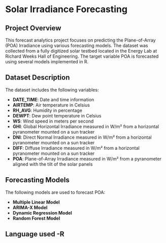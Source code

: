 # Solar Irradiance Forecasting

## Project Overview
This forecast analytics project focuses on predicting the Plane-of-Array (POA) Irradiance using various forecasting models. The dataset was collected from a fully digitized solar testbed located in the Energy Lab at Richard Weeks Hall of Engineering. The target variable POA is forecasted using several models implemented in R.

## Dataset Description
The dataset includes the following variables:
- **DATE_TIME**: Date and time information
- **AIRTEMP**: Air temperature in Celsius
- **RH_AVG**: Humidity in percentage
- **DEWPT**: Dew point temperature in Celsius
- **WS**: Wind speed in meters per second
- **GHI**: Global Horizontal Irradiance measured in W/m² from a horizontal pyranometer mounted on a sun tracker
- **DNI**: Direct Normal Irradiance measured in W/m² from a horizontal pyranometer mounted on a sun tracker
- **DIFF**: Diffuse Irradiance measured in W/m² from a horizontal pyranometer mounted on a sun tracker
- **POA**: Plane-of-Array Irradiance measured in W/m² from a pyranometer aligned with the tilt of the solar panels

## Forecasting Models
The following models are used to forecast POA:
- **Multiple Linear Model**
- **ARIMA-X Model**
- **Dynamic Regression Model**
- **Random Forest Model**

## Language used -R
